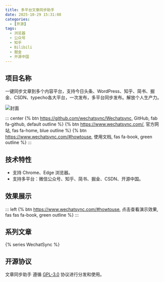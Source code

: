 ```yaml
---
title: 多平台文章同步助手
date: 2025-10-29 15:31:08
categories:
  - [开源]
tags:
  - 浏览器
  - 公众号
  - 知乎
  - Bilibili
  - 掘金
  - 开源中国
---
```


## 项目名称

一键同步文章到多个内容平台，支持今日头条、WordPress、知乎、简书、掘金、CSDN、typecho各大平台，一次发布，多平台同步发布。解放个人生产力。

![封面](/images/wechatsync.png)

::: center
{% btn https://github.com/wechatsync/Wechatsync, GitHub, fab fa-github, default outline %}
{% btn https://www.wechatsync.com/, 官方网站, fas fa-home, blue outline %}
{% btn https://www.wechatsync.com/#howtouse, 使用文档, fas fa-book, green outline %}
:::

## 技术特性

- 支持 Chrome、Edge 浏览器。
- 支持多平台：微信公众号、知乎、简书、掘金、CSDN、开源中国。

## 效果展示

::: left
{% btn https://www.wechatsync.com/#howtouse, 点击查看演示效果, fas fas fa-book, green outline %}
:::

## 系列文章

{% series WechatSync %}

## 开源协议

文章同步助手 遵循 [GPL-3.0](https://github.com/wechatsync/Wechatsync?tab=GPL-3.0-1-ov-file) 协议进行分发和使用。
